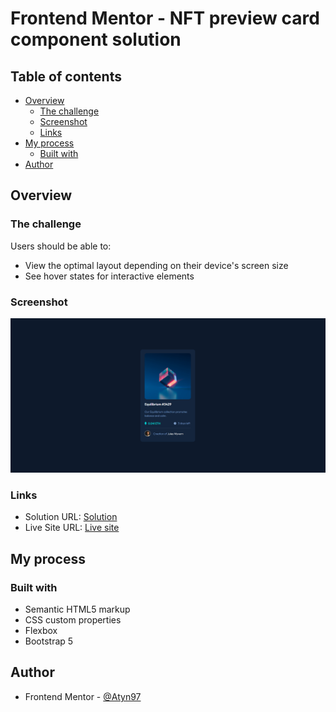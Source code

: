 # Frontend Mentor - NFT preview card component solution
 

## Table of contents

- [Overview](#overview)
  - [The challenge](#the-challenge)
  - [Screenshot](#screenshot)
  - [Links](#links)
- [My process](#my-process)
  - [Built with](#built-with)
- [Author](#author)

## Overview

### The challenge

Users should be able to:

- View the optimal layout depending on their device's screen size
- See hover states for interactive elements

### Screenshot

![](./screenshot.PNG)

### Links

- Solution URL: [Solution](https://github.com/Atyn97/NFT)
- Live Site URL: [Live site](https://atyn97.github.io/NFT/)

## My process

### Built with

- Semantic HTML5 markup
- CSS custom properties
- Flexbox
- Bootstrap 5

## Author

- Frontend Mentor - [@Atyn97](https://www.frontendmentor.io/profile/Atyn97)
